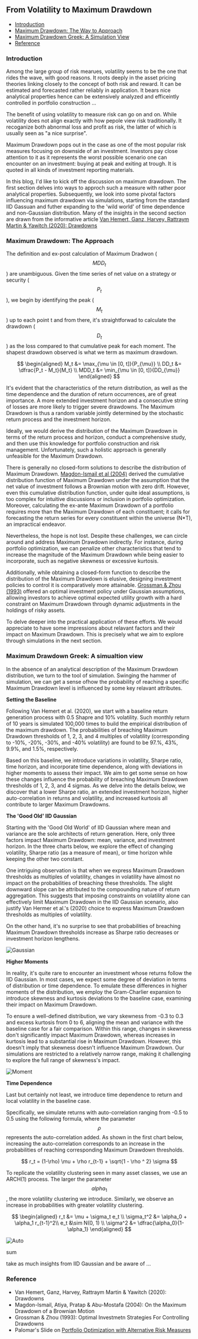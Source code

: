 #

## From Volatility to Maximum Drawdown


- [Introduction](#introduction)
- [Maximum Drawdown: The Way to Approach](#approach)
- [Maximum Drawdown Greek: A Simulation View](#factor)
- [Reference](#ref)

### Introduction <a name="introduction"></a>

Among the large group of risk mearues, volatility seems to be the one that rides the wave, with good reasons. It roots deeply in the asset pricing theories linking closely to the concept of both risk and reward. It can be estimated and forecasted rather reliably in application. It bears nice analytical properties hence can be extensively analyzed and efficeintly controlled in portfolio construction ...

The benefit of using volatility to measure risk can go on and on. While volatility does not align exactly with how pepole view risk traditionally. It recoganize both abnormal loss and profit as risk, the latter of which is usually seen as "a nice surprise". 

Maximum Drawdown pops out in the case as one of the most popular risk measures focusing on downside of an investment. Investors pay close attention to it as it represents the worst possible scenario one can encounter on an investment: buying at peak and exiting at trough. It is quoted in all kinds of investment reporting materials. 

In this blog, I'd like to kick off the discussion on maximum drawdown. The first section delves into ways to approch such a measure with rather poor analytical properties. Subsequently, we look into some pivotal factors influencing maximum drawdown via simulations, starting from the standard IID Gassuan and futher expanding to the 'wild world' of time dependence and non-Gaussian distribution. Many of the insights in the second section are drawn from the informative article [Van Hemert, Ganz, Harvey, Rattraym Martin & Yawitch (2020): Drawdowns](https://papers.ssrn.com/sol3/papers.cfm?abstract_id=3583864)


### Maximum Drawdown: The Approach <a name="approach"></a>

The definition and ex-post calculation of Maximum Dradwon ($$MDD_t$$) are unambiguous. Given the time series of net value on a strategy or security ($$P_t$$), we begin by identifying the peak ($$M_t$$) up to each point t and from there, it's straightforwad to calculate the drawdown ($$D_t$$) as the loss compared to that cumulative peak for each moment. The shapest drawdown observed is what we term as maximum drawdown.

$$
\begin{aligned}
M_t &= \max_{\mu \in [0, t]}{P_{\mu}} \\
DD_t &= \dfrac{P_t - M_t}{M_t} \\
MDD_t &= \min_{\mu \in [0, t]}{DD_{\mu}}
\end{aligned}
$$

It's evident that the characteristics of the return distribution, as well as the time dependence and the duration of return occurrences, are of great importance. A more extended investment horizon and a consecutive string of losses are more likely to trigger severe drawdowns. The Maximum Drawdown is thus a random variable jointly determined by the stochastic return process and the investment horizon.

Ideally, we would derive the distribution of the Maximum Drawdown in terms of the return process and horizon, conduct a comprehensive study, and then use this knowledge for portfolio construction and risk management. Unfortunately, such a holistic approach is generally unfeasible for the Maximum Drawdown.

There is generally no closed-form solutions to describe the distribution of Maximum Drawdown. [Magdon-Ismail et al (2004)](https://www.jstor.org/stable/3215821?typeAccessWorkflow=login) derived the cumulative distribution function of Maximum Drawdown under the assumption that the net value of investment follows a Brownian motion with zero drift. However, even this cumulative distribution function, under quite ideal assumptions, is too complex for intuitive discussions or inclusion in portfolio optimization. Moreover, calculating the ex-ante Maximum Drawdown of a portfolio requires more than the Maximum Drawdown of each constituent; it calls for forecasting the return series for every constituent within the universe (N*T), an impractical endeavor.

Nevertheless, the hope is not lost. Despite these challenges, we can circle around and address Maximum Drawdown indirectly. For instance, during portfolio optimization, we can penalize other characteristics that tend to increase the magnitude of the Maximum Drawdown while being easier to incorporate, such as negative skewness or excessive kurtosis.

Additionally, while obtaining a closed-form function to describe the distribution of the Maximum Drawdown is elusive, designing investment policies to control it is comparatively more attainable. [Grossman & Zhou (1993)](https://onlinelibrary.wiley.com/doi/abs/10.1111/j.1467-9965.1993.tb00044.x) offered an optimal investment policy under Gaussian assumptions, allowing investors to achieve optimal expected utility growth with a hard constraint on Maximum Drawdown through dynamic adjustments in the holdings of risky assets.

To delve deeper into the practical application of these efforts. We would appreciate to have some impressions about relavant factors and their impact on Maximum Drawdown. This is precisely what we aim to explore through simulations in the next section.

### Maximum Drawdown Greek: A simualtion view <a name="factor"></a>

In the absence of an analytical description of the Maximum Drawdown distribution, we turn to the tool of simulation. Swinging the hammer of simulation, we can get a sense ofhow the probability of reaching a specific Maximum Drawdown level is influenced by some key relavant attributes.

**Setting the Baseline**

Following Van Hemert et al. (2020), we start with a baseline return generation process with 0.5 Shapre and 10% volatility. Such monthly return of 10 years is simulated 100,000 times to build the empirical distribution of the maximum drawdown. The probabilities of breaching Maximum Drawdown thresholds of 1, 2, 3, and 4 multiples of volatility (corresponding to -10%, -20%, -30%, and -40% volatility) are found to be 97.%, 43%, 9.9%, and 1.5%, respectively.

Based on this baseline, we introduce variations in volatility, Sharpe ratio, time horizon, and incorporate time dependence, along with deviations in higher moments to assess their impact. We aim to get some sense on how these changes influence the probability of breaching Maximum Drawdown thresholds of 1, 2, 3, and 4 sigmas. As we delve into the details below, we discover that a lower Sharpe ratio, an extended investment horizon, higher auto-correlation in returns and volatility, and increased kurtosis all contribute to larger Maximum Drawdowns.


**The 'Good Old' IID Gaussian**

Starting with the 'Good Old World' of IID Gaussian where mean and variance are the sole architects of return generation. Here, only three factors impact Maximum Drawdown: mean, variance, and investment horizon. In the three charts below, we explore the effect of changing volatility, Sharpe ratio (as a measure of mean), or time horizon while keeping the other two constant.

One intriguing observation is that when we express Maximum Drawdown thresholds as multiples of volatility, changes in volatility have almost no impact on the probabilities of breaching these thresholds. The slight downward slope can be attributed to the compounding nature of return aggregation. This suggests that imposing constraints on volatility alone can effectively limit Maximum Drawdown in the IID Gaussian scenario, also justify Van Hermer et al.'s (2020) choice to express Maximum Drawdown thresholds as multiples of volatility.

On the other hand, it's no surprise to see that probabilities of breaching Maximum Drawdown thresholds increase as Sharpe ratio decreases or investment horizon lengthens.


![Gaussian](https://raw.githubusercontent.com/SkyBlueRW/SkyBlueRW.github.io/main/_posts/asset/mdd_gaussian.png)

**Higher Moments**

In reality, it's quite rare to encounter an investment whose returns follow the IID Gaussian. In most cases, we expect some degree of deviation in terms of distribution or time dependence. To emulate these differences in higher moments of the distribution, we employ the Gram-Charlier expansion to introduce skewness and kurtosis deviations to the baseline case, examining their impact on Maximum Drawdown.

To ensure a well-defined distribution, we vary skewness from -0.3 to 0.3 and excess kurtosis from 0 to 6, aligning the mean and variance with the baseline case for a fair comparison. Within this range, changes in skewness don't significantly impact Maximum Drawdown, whereas increases in kurtosis lead to a substantial rise in Maximum Drawdown. However, this doesn't imply that skewness doesn't influence Maximum Drawdown. Our simulations are restricted to a relatively narrow range, making it challenging to explore the full range of skewness's impact.

![Moment](https://raw.githubusercontent.com/SkyBlueRW/SkyBlueRW.github.io/main/_posts/asset/mdd_moment.png)

**Time Dependence**

Last but certainly not least, we introduce time dependence to return and local volatility in the baseline case.

Specifically, we simulate returns with auto-correlation ranging from -0.5 to 0.5 using the following formula, where the parameter $$\rho$$ represents the auto-correlation added. As shown in the first chart below, increasing the auto-correlation corresponds to an increase in the probabilities of reaching corresponding Maximum Drawdown thresholds.

$$
r_t = (1-\rho) \mu + \rho r_{t-1} + \sqrt{1 - \rho ^ 2} \sigma
$$

To replicate the volatility clustering seen in many asset classes, we use an ARCH(1) process. The larger the parameter $$alpha_1$$, the more volatility clustering we introduce. Similarly, we observe an increase in probabilities with greater volatility clustering.

$$
\begin{aligned}
r_t &= \mu + \sigma_t e_t \\
\sigma_t^2 &= \alpha_0 + \alpha_1 r_{t-1}^2\\
e_t &\sim N(0, 1) \\
\sigma^2 &= \dfrac{\alpha_0}{1-\alpha_1}
\end{aligned}
$$

![Auto](https://raw.githubusercontent.com/SkyBlueRW/SkyBlueRW.github.io/main/_posts/asset/mdd_tsc.png)






sum

take as much insights from IID Gaussian and be aware of ...

### Reference <a name="ref"></a>

- Van Hemert, Ganz, Harvey, Rattraym Martin & Yawitch (2020): Drawdowns
- Magdon-Ismail, Atiya, Pratap & Abu-Mostafa (2004): On the Maximum Drawdown of a Brownian Motion
- Grossman & Zhou (1993): Optimal Investmetn Strategies For Controlling Drawdowns
- Palomar's Slide on [Portfolio Optimization with Alternative Risk Measures](https://palomar.home.ece.ust.hk/MAFS5310_lectures/slides_CVaR_portfolio.html#1)
  
